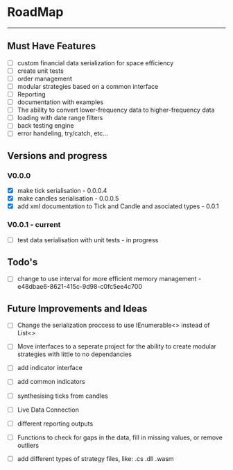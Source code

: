﻿# RoadMap
---
## Must Have Features
- [ ] custom financial data serialization for space efficiency
- [ ] create unit tests
- [ ] order management
- [ ] modular strategies based on a common interface
- [ ] Reporting
- [ ] documentation with examples
- [ ] The ability to convert lower-frequency data to higher-frequency data
- [ ] loading with date range filters
- [ ] back testing engine
- [ ] error handeling, try/catch, etc...

## Versions and progress
### V0.0.0
- [x] make tick serialisation - 0.0.0.4
- [x] make candles serialisation - 0.0.0.5
- [x] add xml documentation to Tick and Candle and asociated types - 0.0.1

### V0.0.1 - current
- [ ] test data serialisation with unit tests - in progress

## Todo's
- [ ] change to use interval for more efficient memory management - e48dbae6-8621-415c-9d98-c0fc5ee4c700

## Future Improvements and Ideas
- [ ] Change the serialization proccess to use IEnumerable<> instead of List<>
- [ ] Move interfaces to a seperate project for the ability to create modular strategies with little to no dependancies
- [ ] add indicator interface
- [ ] add common indicators
- [ ] synthesising ticks from candles
- [ ] Live Data Connection
- [ ] different reporting outputs
- [ ] Functions to check for gaps in the data, fill in missing values, or remove outliers
- [ ] add different types of strategy files, like: .cs .dll .wasm

